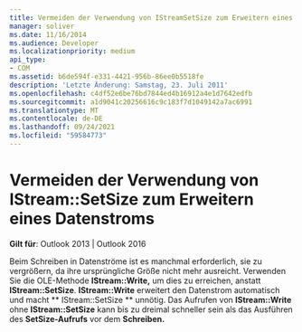 ```yaml
---
title: Vermeiden der Verwendung von IStreamSetSize zum Erweitern eines Datenstroms
manager: soliver
ms.date: 11/16/2014
ms.audience: Developer
ms.localizationpriority: medium
api_type:
- COM
ms.assetid: b6de594f-e331-4421-956b-86ee0b5518fe
description: 'Letzte Änderung: Samstag, 23. Juli 2011'
ms.openlocfilehash: c4df52e6be76bd7844ed4b16912a4e1d7642edfb
ms.sourcegitcommit: a1d9041c20256616c9c183f7d1049142a7ac6991
ms.translationtype: MT
ms.contentlocale: de-DE
ms.lasthandoff: 09/24/2021
ms.locfileid: "59584773"
---
```

# <a name="avoiding-using-istreamsetsize-to-extend-a-stream"></a>Vermeiden der Verwendung von IStream::SetSize zum Erweitern eines Datenstroms

  
  
**Gilt für**: Outlook 2013 | Outlook 2016 
  
Beim Schreiben in Datenströme ist es manchmal erforderlich, sie zu vergrößern, da ihre ursprüngliche Größe nicht mehr ausreicht. Verwenden Sie die OLE-Methode **IStream::Write,** um dies zu erreichen, anstatt **IStream::SetSize**. **IStream::Write** erweitert den Datenstrom automatisch und macht ** IStream::SetSize ** unnötig. Das Aufrufen von **IStream::Write** ohne **IStream::SetSize** kann bis zu dreimal schneller sein als das Ausführen des **SetSize-Aufrufs** vor dem **Schreiben.**
  


